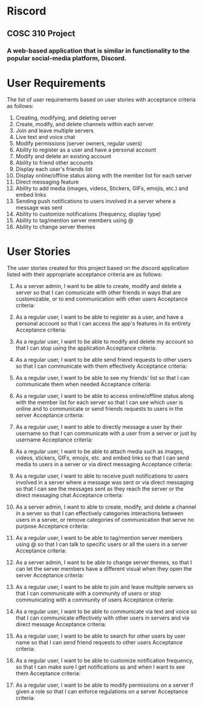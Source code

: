 # Riscord


## COSC 310 Project
### A web-based application that is similar in functionality to the popular social-media platform, Discord.


# User Requirements
The list of user requirements based on user stories with acceptance criteria as follows:
1. Creating, modifying, and deleting server
2. Create, modify, and delete channels within each server
3. Join and leave multiple servers
4. Live text and voice chat
5. Modify permissions (server owners, regular users)
6. Ability to register as a user and have a personal account
7. Modify and delete an existing account
8. Ability to friend other accounts
9. Display each user's friends list
10. Display online/offline status along with the member list for each server
11. Direct messaging feature
12. Ability to add media (images, videos, Stickers, GIFs, emojis, etc.) and embed links
13. Sending push notifications to users involved in a server where a message was sent
14. Ability to customize notifications (frequency, display type)
15. Ability to tag/mention server members using @
16. Ability to change server themes


# User Stories
The user stories created for this project based on the discord application listed with their appropriate acceptance criteria are as follows:
1. As a server admin, I want to be able to create, modify and delete a server so that I can comunicate with other friends in ways that are customizable, or to end communication with other users
   Acceptance criteria:

2. As a regular user, I want to be able to register as a user, and have a personal account so that I can access the app's features in its entirety
   Acceptance criteria:

3. As a regular user, I want to be able to modify and delete my account so that I can stop using the application
   Acceptance criteria:

4. As a regular user, I want to be able send friend requests to other users so that I can communicate with them effectively
   Acceptance criteria:

5. As a regular user, I want to be able to see my friends' list so that I can communicate them when needed
   Acceptance criteria:

6. As a regular user, I want to be able to access online/offline status along with the member list for each server so that I can see which user is online and to communicate or send friends requests to users in the server
   Acceptance criteria:

7. As a regular user, I want to able to directly message a user by their username so that I can communicate with a user from a server or just by username
   Acceptance criteria:

8. As a regular user, I want to be able to attach media such as images, videos, stickers, GIFs, emojis, etc. and embed links so that I can send media to users in a server or via direct messaging
   Acceptance criteria:

9. As a regular user, I want to able to receive push notifications to users involved in a server where a message was sent or via direct messaging so that I can see the messages sent as they reach the server or the direct messaging chat
   Acceptance criteria:

10. As a server admin, I want to able to create, modify, and delete a channel in a server so that I can effectively categories interactions between users in a server, or remove categories of communication that serve no purpose
    Acceptance criteria:

11. As a regular user, I want to be able to tag/mention server members using @ so that I can talk to specific users or all the users in a server
    Acceptance criteria:

12. As a server admin, I want to be able to change server themes, so that I can let the server members have a different visual when they open the server
    Acceptance criteria:

13. As a regular user, I want to be able to join and leave multiple servers so that I can communicate with a community of users or stop communicating with a community of users
    Acceptance criteria:

14. As a regular user, I want to be able to communicate via text and voice so that I can communicate effectively with other users in servers and via direct message
    Acceptance criteria:

15. As a regular user, I want to be able to search for other users by user name so that I can send friend requests to other users
    Acceptance criteria:

16. As a regular user, I want to be able to customize notification frequency, so that I can make sure I get notifications as and when I want to see them
    Acceptance criteria:

17. As a regular user, I want to be able to modify permissions on a server if given a role so that I can enforce regulations on a server
    Acceptance criteria: 

